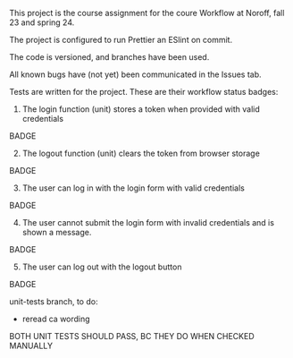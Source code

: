 This project is the course assignment for the coure Workflow at Noroff, fall 23 and spring 24. 

The project is configured to run Prettier an ESlint on commit.

The code is versioned, and branches have been used.

All known bugs have (not yet) been communicated in the Issues tab.

Tests are written for the project.
These are their workflow status badges:

1. The login function (unit) stores a token when provided with valid credentials

BADGE

2. The logout function (unit) clears the token from browser storage

BADGE



3. The user can log in with the login form with valid credentials

BADGE

4. The user cannot submit the login form with invalid credentials and is shown a message.

BADGE

5. The user can log out  with the logout button

BADGE



unit-tests branch, to do: 
- reread ca wording

BOTH UNIT TESTS SHOULD PASS, BC THEY DO WHEN CHECKED MANUALLY


